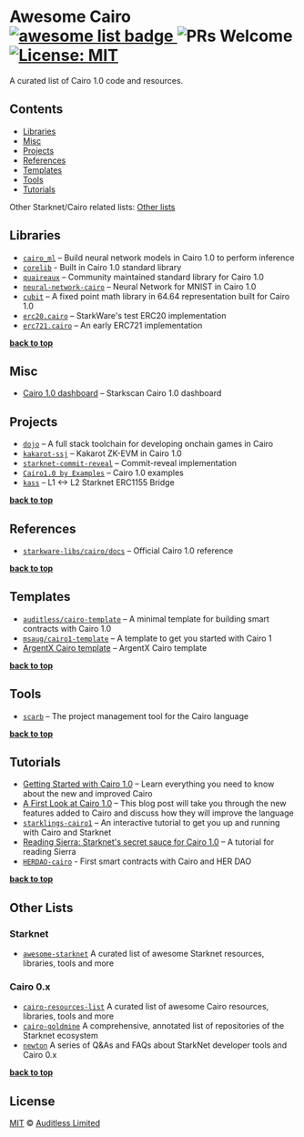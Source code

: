 # Awesome Cairo <a href="https://github.com/sindresorhus/awesome"> <img alt="awesome list badge" src="https://cdn.rawgit.com/sindresorhus/awesome/d7305f38d29fed78fa85652e3a63e154dd8e8829/media/badge.svg"> </a> ![PRs Welcome](https://img.shields.io/badge/PRs-welcome-green.svg) [![License: MIT](https://img.shields.io/badge/License-MIT-yellow.svg)](https://github.com/auditless/awesome-cairo/blob/main/LICENSE)

A curated list of Cairo 1.0 code and resources.

## Contents

- [Libraries](#libraries)
- [Misc](#misc)
- [Projects](#projects)
- [References](#references)
- [Templates](#templates)
- [Tools](#tools)
- [Tutorials](#tutorials)

Other Starknet/Cairo related lists: [Other lists](#other-lists)

## Libraries

- [`cairo_ml`](https://github.com/raphaelDkhn/cairo_ml) – Build neural network models in Cairo 1.0 to perform inference
- [`corelib`](https://github.com/starkware-libs/cairo/tree/main/corelib/src) - Built in Cairo 1.0 standard library
- [`quaireaux`](https://github.com/keep-starknet-strange/quaireaux) – Community maintained standard library for Cairo 1.0
- [`neural-network-cairo`](https://github.com/franalgaba/neural-network-cairo) – Neural Network for MNIST in Cairo 1.0
- [`cubit`](https://github.com/influenceth/cubit) – A fixed point math library in 64.64 representation built for Cairo 1.0
- [`erc20.cairo`](https://github.com/starkware-libs/cairo/blob/main/crates/cairo-lang-starknet/test_data/erc20.cairo) – StarkWare's test ERC20 implementation
- [`erc721.cairo`](https://github.com/reddio-com/cairo/blob/main/token/ERC721/erc721.cairo) – An early ERC721 implementation

**[back to top](#contents)**

## Misc

- [Cairo 1.0 dashboard](https://starkscan.co/cairo-one) – Starkscan Cairo 1.0 dashboard

## Projects

- [`dojo`](https://github.com/dojoengine/dojo) – A full stack toolchain for developing onchain games in Cairo
- [`kakarot-ssj`](https://github.com/sayajin-labs/kakarot-ssj) – Kakarot ZK-EVM in Cairo 1.0
- [`starknet-commit-reveal`](https://github.com/gaetbout/starknet-commit-reveal) – Commit-reveal implementation
- [`Cairo1.0 by Examples`](https://github.com/CeliktepeMurat/Cairo1.0_by_Examples/tree/main) – Cairo 1.0 examples
- [`kass`](https://github.com/ruleslabs/kass) – L1 <-> L2 Starknet ERC1155 Bridge

**[back to top](#contents)**

## References

- [`starkware-libs/cairo/docs`](https://github.com/starkware-libs/cairo/tree/main/docs/reference) – Official Cairo 1.0 reference

**[back to top](#contents)**

## Templates

- [`auditless/cairo-template`](https://github.com/auditless/cairo-template) – A minimal template for building smart contracts with Cairo 1.0
- [`msaug/cairo1-template`](https://github.com/msaug/cairo1-template) – A template to get you started with Cairo 1
- [ArgentX Cairo template](https://github.com/argentlabs/starknet-build/tree/main/cairo1.0) – ArgentX Cairo template

**[back to top](#contents)**

## Tools

- [`scarb`](https://github.com/software-mansion/scarb) – The project management tool for the Cairo language

**[back to top](#contents)**

## Tutorials

- [Getting Started with Cairo 1.0](https://www.argent.xyz/blog/getting-started-with-cairo-1.0/) – Learn everything you need to know about the new and improved Cairo
- [A First Look at Cairo 1.0](https://medium.com/nethermind-eth/a-first-look-at-cairo-1-0-a-safer-stronger-simpler-provable-programming-language-892ce4c07b38) – This blog post will take you through the new features added to Cairo and discuss how they will improve the language
- [`starklings-cairo1`](https://github.com/shramee/starklings-cairo1) – An interactive tutorial to get you up and running with Cairo and Starknet
- [Reading Sierra: Starknet's secret sauce for Cairo 1.0](https://medium.com/yagi-fi/reading-sierra-starknets-secret-sauce-for-cairo-1-0-5bc73409e43c) – A tutorial for reading Sierra
- [`HERDAO-cairo`](https://github.com/omarespejel/HERDAO-Cairo) - First smart contracts with Cairo and HER DAO

**[back to top](#contents)**

## Other Lists

### Starknet

- [`awesome-starknet`](https://github.com/gakonst/awesome-starknet) A curated list of awesome Starknet resources, libraries, tools and more

### Cairo 0.x

- [`cairo-resources-list`](https://github.com/NewtonDAO/cairo-resources-list) A curated list of awesome Cairo resources, libraries, tools and more
- [`cairo-goldmine`](https://github.com/beautyisourbusiness/cairo-goldmine) A comprehensive, annotated list of repositories of the Starknet ecosystem
- [`newton`](https://www.newton.so) A series of Q&As and FAQs about StarkNet developer tools and Cairo 0.x

**[back to top](#contents)**

## License

[MIT](https://github.com/auditless/cairo-template/blob/main/LICENSE) © [Auditless Limited](https://www.auditless.com)
